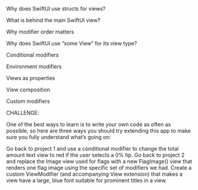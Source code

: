 Why does SwiftUI use structs for views?

What is behind the main SwiftUI view?

Why modifier order matters

Why does SwiftUI use “some View” for its view type?

Conditional modifiers

Environment modifiers

Views as properties

View composition

Custom modifiers


CHALLENGE:

One of the best ways to learn is to write your own code as often as possible, so here are three ways you should try extending this app to make sure you fully understand what’s going on:

Go back to project 1 and use a conditional modifier to change the total amount text view to red if the user selects a 0% tip.
Go back to project 2 and replace the Image view used for flags with a new FlagImage() view that renders one flag image using the specific set of modifiers we had.
Create a custom ViewModifier (and accompanying View extension) that makes a view have a large, blue font suitable for prominent titles in a view.
